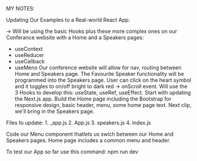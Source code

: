 MY NOTES:

Updating Our Examples to a Real-world React App:

   -> Will be using the basic Hooks plus these more complex ones on our Conferance website with a Home and a Speakers pages:
   - useContext
   - useReducer
   - useCallback
   - useMeno
     Our conference website will allow for nav, routing between Home and Speakers page. The Favourite Speaker functionality will be programmed
     into the Speakers page. User can click on the heart symbol and it toggles to on/off bright to dark red -> onScroll event. Will use the 3 Hooks to
     develop this: useState, useRef, useEffect.
     Start with updating the Next.js app. Build the Home page including the Bootstrap for responsive design, basic header, menu, some home page text.
     Next clip, we'll bring in the Speakers page.

Files to update:
    1. _app.js
    2. App.js
    3. speakers.js
    4. index.js

Code our Menu component thatlets us swich between our Home and Speakers pages. 
Home page includes a common menu and header.

To test our App so far use this command: npm run dev